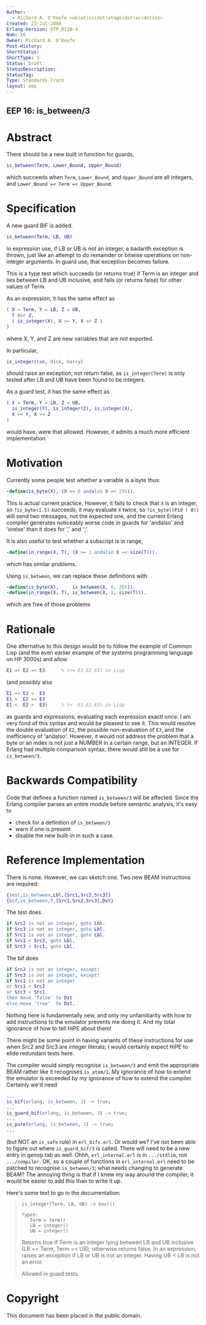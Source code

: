```yaml
---
Author:
  - Richard A. O'Keefe <ok(at)cs(dot)otago(dot)ac(dot)nz>
Created: 23-Jul-2008
Erlang-Version: OTP_R12B-4
Num: 16
Owner: Richard A. O'Keefe
Post-History: 
ShortStatus: 
ShortType: S
Status: Draft
StatusDescription: 
StatusTag: 
Type: Standards Track
layout: eep
---
```

EEP 16: is_between/3
----

Abstract
========

There should be a new built in function for guards,

```erlang
is_between(Term, Lower_Bound, Upper_Bound)
```

which succeeds when `Term`, `Lower_Bound`, and `Upper_Bound`
are all integers, and `Lower_Bound =< Term =< Upper_Bound`.

Specification
=============

A new guard BIF is added.

```erlang
is_between(Term, LB, UB)
```

In expression use, if LB or UB is not an integer,
a badarith exception is thrown, just like an attempt to
do remainder or bitwise operations on non-integer arguments.
In guard use, that exception becomes failure.

This is a type test which succeeds (or returns true) if
Term is an integer and lies between LB and UB inclusive,
and fails (or returns false) for other values of Term.

As an expression, it has the same effect as

```erlang
( X = Term, Y = LB, Z = UB,
  Y bor Z,
  ( is_integer(X), X >= Y, X =< Z )
)
```

where X, Y, and Z are new variables that are not exported.

In particular,

```erlang
is_integer(tom, dick, harry)
```

should raise an exception, not return false, as `is_integer(Term)`
is only tested after LB and UB have been found to be integers.

As a guard test, it has the same effect as

```erlang
( X = Term, Y = LB, Z = UB,
  is_integer(Y), is_integer(Z), is_integer(X),
  X >= Y, X =< Z
)
```

would have, were that allowed.  However, it admits a much
more efficient implementation.

Motivation
==========

Currently some people test whether a variable is a byte thus:

```erlang
-define(is_byte(X), (X >= 0 andalso X =< 255)).
```

This is actual current practice.  However, it fails to check
that `X` is an integer, so `?is_byte(1.5)` succeeds, it may
evaluate `X` twice, so `?is_byte((Pid ! 0))` will send two messages,
not the expected one, and the current Erlang compiler generates
noticeably worse code in guards for 'andalso' and 'orelse' than
it does for ',' and ';'.

It is also useful to test whether a subscript is in range,

```erlang
-define(in_range(X, T), (X >= 1 andalso X =< size(T))).
```

which has similar problems.

Using `is_between`, we can replace these definitions with

```erlang
-define(is_byte(X),     is_between(X, 0, 255)).
-define(in_range(X, T), is_between(X, 1, size(T))).
```

which are free of those problems

Rationale
=========

One alternative to this design would be to follow the example
of Common Lisp (and the even earlier example of the systems
programming language on HP 3000s) and allow

```erlang
E1 =< E2 =< E3      % (<= E1 E2 E3) in Lisp
```

(and possibly also

```erlang
E1 =< E2 <  E3
E1 <  E2 =< E3
E1 <  E2 <  E3)     % (<  E1 E2 E3) in Lisp
```

as guards and expressions, evaluating each expression exactl
once.  I am very fond of this syntax and would be pleased to
see it.  This would resolve the double evaluation of `E2`, the
possible non-evaluation of `E3`, and the inefficiency of 'andalso'.
However, it would not address the problem that a byte or an
index is not just a NUMBER in a certain range, but an INTEGER.
If Erlang had multiple comparison syntax, there would still be
a use for `is_between/3`.

Backwards Compatibility
=======================

Code that defines a function named `is_between/3` will be
affected.  Since the Erlang compiler parses an entire
module before semantic analysis, it's easy to

- check for a definition of `is_between/3`
- warn if one is present
- disable the new built-in in such a case.

Reference Implementation
========================

There is none.  However, we can sketch one.
Two new BEAM instructions are required:

```erlang
{test,is_between,Lbl,[Src1,Src2,Src3]}
{bif,is_between,?,[Src1,Src2,Src3],Dst}
```

The test does

```erlang
if Src2 is not an integer, goto Lbl.
if Src3 is not an integer, goto Lbl.
if Src1 is not an integer, goto Lbl.
if Src1 < Src2, goto Lbl.
if Src3 < Src1, goto Lbl.
```

The bif does

```erlang
if Src2 is not an integer, except!
if Src3 is not an integer, except!
if Src1 is not an integer
or Src1 < Src2
or Src3 < Src1
then move 'false' to Dst
else move 'true'  to Dst.
```

Nothing here is fundamentally new, and only my unfamiliarity with
how to add instructions to the emulator prevents me doing it.  And
my total ignorance of how to tell HiPE about them!

There might be some point in having variants of these instructions
for use when Src2 and Src3 are integer literals; I would certainly
expect HiPE to elide redundant tests here.

The compiler would simply recognise `is_between/3` and emit the
appropriate BEAM rather like it recognises `is_atom/1`.
My ignorance of how to extend the emulator is exceeded by my
ignorance of how to extend the compiler.  Certainly we'd need

```erlang
...
is_bif(erlang, is_between, 3) -> true;
...
is_guard_bif(erlang, is_between, 3) -> true;
...
is_pure(erlang, is_between, 3) -> true;
...
```

(but NOT an `is_safe` rule) in `erl_bifs.erl`.  Or would we?  I've
not been able to figure out where `is_guard_bif/3` is called.
There will need to be a new entry in genop.tab as well.
Ohhh, `erl_internal.erl` is in `.../stdlib`, not `.../compiler`.
OK, so a couple of functions in `erl_internal.erl` need to be patched
to recognise `is_between/3`; what needs changing to generate BEAM?
The annoying thing is that if I knew my way around the compiler,
it would be easier to add this than to write it up.

Here's some text to go in the documentation:

<!-- markdownlint-disable MD027 -->
>     is_integer(Term, LB, UB) -> bool()
> 
>     Types:
>        Term = term()
>        LB = integer()
>        UB = integer()
>
> Returns true if Term is an integer lying between LB
> and UB inclusive (LB =< Term, Term =< UB); otherwise
> returns false.  In an expression, raises an exception
> if LB or UB is not an integer.  Having UB < LB is not
> an error.
>
> Allowed in guard tests.

Copyright
=========

This document has been placed in the public domain.

[EmacsVar]: <> "Local Variables:"
[EmacsVar]: <> "mode: indented-text"
[EmacsVar]: <> "indent-tabs-mode: nil"
[EmacsVar]: <> "sentence-end-double-space: t"
[EmacsVar]: <> "fill-column: 70"
[EmacsVar]: <> "coding: utf-8"
[EmacsVar]: <> "End:"